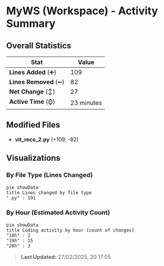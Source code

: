 # MyWS (Workspace) - Activity Summary 

## Overall Statistics

| Stat                   | Value                                                             |
| ---------------------- | ----------------------------------------------------------------- |
| **Lines Added** (➕)   | 109                                          |
| **Lines Removed** (➖) | 82                                        |
| **Net Change** (↕)    | 27                |
| **Active Time** (⌚)   | 23 minutes |


## Modified Files
- **vit_reco_2.py** (+109, -82)

## Visualizations

### By File Type (Lines Changed)

```mermaid
pie showData
title Lines changed by file type
".py" : 191
```

### By Hour (Estimated Activity Count)

```mermaid
pie showData
title Coding activity by hour (count of changes)
"18h" : 2
"19h" : 15
"20h" : 3
```


> **Last Updated:** 27/02/2025, 20:17:05